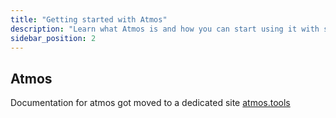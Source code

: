 ```yaml
---
title: "Getting started with Atmos"
description: "Learn what Atmos is and how you can start using it with stacks to simplify your DevOps Automation tasks."
sidebar_position: 2
---
```


## Atmos

Documentation for atmos got moved to a dedicated site [atmos.tools](https://atmos.tools) 
